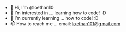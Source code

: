 - 👋 Hi, I’m @loethan10
- 👀 I’m interested in ... learning how to code! :D 
- 🌱 I’m currently learning ... how to code! :D
- 📫 How to reach me ... email: loethan101@gmail.com
   

<!---
loethan10/loethan10 is a ✨ special ✨ repository because its `README.md` (this file) appears on your GitHub profile.
You can click the Preview link to take a look at your changes.
--->
